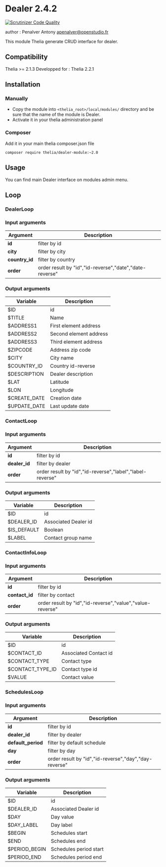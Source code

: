 # Dealer 2.4.2

[![Scrutinizer Code Quality](https://scrutinizer-ci.com/g/thelia-modules/Dealer/badges/quality-score.png?b=master)](https://scrutinizer-ci.com/g/thelia-modules/Dealer/?branch=master)

author : Penalver Antony <apenalver@openstudio.fr>

This module Thelia generate CRUD interface for dealer.

## Compatibility

Thelia >= 2.1.3
Developped for : Thelia 2.2.1

## Installation

### Manually

* Copy the module into ```<thelia_root>/local/modules/``` directory and be sure that the name of the module is Dealer.
* Activate it in your thelia administration panel

### Composer

Add it in your main thelia composer.json file

```
composer require thelia/dealer-module:~2.0
```

## Usage

You can find main Dealer interface on modules admin menu.

## Loop

### DealerLoop

### Input arguments

|Argument           |Description                                                |
|---                |---                                                        |
|**id**             | filter by id                                              |
|**city**           | filter by city                                            |
|**country_id**     | filter by country                                         |
|**order**          | order result by "id","id-reverse","date","date-reverse"	|


### Output arguments

|Variable       |Description                |
|---            |---                        |
|$ID            | id                        |
|$TITLE      	| Name 			            |
|$ADDRESS1      | First element address     |
|$ADDRESS2      | Second element address    |
|$ADDRESS3      | Third element address  	|
|$ZIPCODE       | Address zip code          |
|$CITY          | City name                 |
|$COUNTRY_ID    | Country id-reverse        |
|$DESCRIPTION   | Dealer description        |
|$LAT   		| Latitude                  |
|$LON 		 	| Longitude                 |
|$CREATE_DATE	| Creation date             |
|$UPDATE_DATE	| Last update date          |

### ContactLoop

### Input arguments

|Argument           |Description                                                |
|---                |---                                                        |
|**id**             | filter by id                                              |
|**dealer_id**      | filter by dealer                                          |
|**order**          | order result by "id","id-reverse","label","label-reverse"	|


### Output arguments

|Variable       |Description                |
|---            |---                        |
|$ID            | id                        |
|$DEALER_ID    	| Associated Dealer id      |
|$IS_DEFAULT    | Boolean					|
|$LABEL     	| Contact group name 	    |

### ContactInfoLoop

### Input arguments

|Argument           |Description                                                |
|---                |---                                                        |
|**id**             | filter by id                                              |
|**contact_id**     | filter by contact                                         |
|**order**          | order result by "id","id-reverse","value","value-reverse"	|


### Output arguments

|Variable       	|Description                |
|---            	|---                        |
|$ID            	| id                        |
|$CONTACT_ID    	| Associated Contact id     |
|$CONTACT_TYPE   	| Contact type 				|
|$CONTACT_TYPE_ID   | Contact type id 			|
|$VALUE     		| Contact value 	 	    |

### SchedulesLoop

### Input arguments

|Argument           |Description                                                |
|---                |---                                                        |
|**id**             | filter by id                                              |
|**dealer_id**      | filter by dealer                                          |
|**default_period** | filter by default schedule                                |
|**day** 			| filter by day 		                                    |
|**order**          | order result by "id","id-reverse","day","day-reverse"		|


### Output arguments

|Variable       	|Description                |
|---            	|---                        |
|$ID            	| id                        |
|$DEALER_ID    		| Associated Dealer id      |
|$DAY    			| Day value     			|
|$DAY_LABEL   		| Day label					|
|$BEGIN 			| Schedules start 			|
|$END    			| Schedules end 	 	    |
|$PERIOD_BEGIN 		| Schedules period start	|
|$PERIOD_END    	| Schedules period end		|
